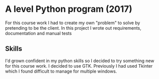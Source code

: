 # A level Python program (2017)

For this course work I had to create my own "problem" to solve by pretending to be the client. In this project I wrote out requirements, documentation and manual tests


## Skills

I'd grown confident in my python skills so I decided to try something new for this course work. I decided to use GTK. Previously I had used Tkinter which I found difficult to manage for multiple windows.

